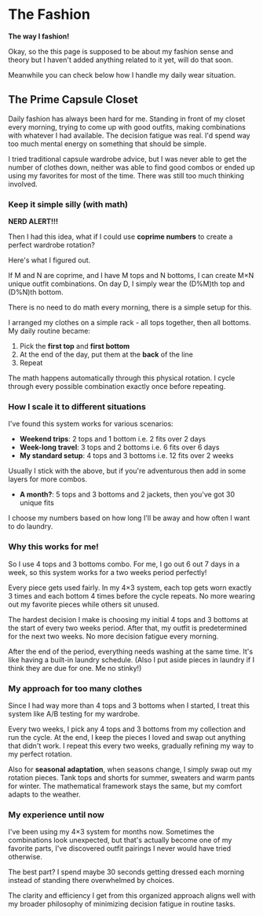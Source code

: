 # The Fashion

**The way I fashion!**

Okay, so the this page is supposed to be about my fashion sense and theory but I haven't added anything related to it yet, will do that soon.

Meanwhile you can check below how I handle my daily wear situation.

## The Prime Capsule Closet

Daily fashion has always been hard for me. Standing in front of my closet every morning, trying to come up with good outfits, making combinations with whatever I had available. The decision fatigue was real. I'd spend way too much mental energy on something that should be simple.

I tried traditional capsule wardrobe advice, but I was never able to get the number of clothes down, neither was able to find good combos or ended up using my favorites for most of the time. There was still too much thinking involved.

### Keep it simple silly (with math)

**NERD ALERT!!!**

Then I had this idea, what if I could use **coprime numbers** to create a perfect wardrobe rotation? 

Here's what I figured out. 

If M and N are coprime, and I have M tops and N bottoms, I can create M×N unique outfit combinations. On day D, I simply wear the (D%M)th top and (D%N)th bottom.

There is no need to do math every morning, there is a simple setup for this.

I arranged my clothes on a simple rack - all tops together, then all bottoms. My daily routine became:

1. Pick the **first top** and **first bottom**
2. At the end of the day, put them at the **back** of the line
3. Repeat

The math happens automatically through this physical rotation. I cycle through every possible combination exactly once before repeating.

### How I scale it to different situations

I've found this system works for various scenarios:

- **Weekend trips**: 2 tops and 1 bottom i.e. 2 fits over 2 days
- **Week-long travel**: 3 tops and 2 bottoms i.e. 6 fits over 6 days  
- **My standard setup**: 4 tops and 3 bottoms i.e. 12 fits over 2 weeks

Usually I stick with the above, but if you're adventurous then add in some layers for more combos.
- **A month?**: 5 tops and 3 bottoms and 2 jackets, then you've got 30 unique fits

I choose my numbers based on how long I'll be away and how often I want to do laundry.

### Why this works for me!

So I use 4 tops and 3 bottoms combo. For me, I go out 6 out 7 days in a week, so this system works for a two weeks period perfectly!

Every piece gets used fairly. In my 4×3 system, each top gets worn exactly 3 times and each bottom 4 times before the cycle repeats. No more wearing out my favorite pieces while others sit unused.

The hardest decision I make is choosing my initial 4 tops and 3 bottoms at the start of every two weeks period. After that, my outfit is predetermined for the next two weeks. No more decision fatigue every morning.

After the end of the period, everything needs washing at the same time. It's like having a built-in laundry schedule. (Also I put aside pieces in laundry if I think they are due for one. Me no stinky!)

### My approach for too many clothes

Since I had way more than 4 tops and 3 bottoms when I started, I treat this system like A/B testing for my wardrobe.

Every two weeks, I pick any 4 tops and 3 bottoms from my collection and run the cycle. At the end, I keep the pieces I loved and swap out anything that didn't work. I repeat this every two weeks, gradually refining my way to my perfect rotation.

Also for **seasonal adaptation**, when seasons change, I simply swap out my rotation pieces. Tank tops and shorts for summer, sweaters and warm pants for winter. The mathematical framework stays the same, but my comfort adapts to the weather.

### My experience until now

I've been using my 4×3 system for months now. Sometimes the combinations look unexpected, but that's actually become one of my favorite parts, I've discovered outfit pairings I never would have tried otherwise.

The best part? I spend maybe 30 seconds getting dressed each morning instead of standing there overwhelmed by choices.

The clarity and efficiency I get from this organized approach aligns well with my broader philosophy of minimizing decision fatigue in routine tasks.
